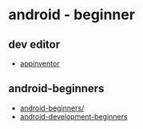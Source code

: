 # android - beginner 

## dev editor
   - [appinventor](https://appinventor.mit.edu/)

## android-beginners
   - [android-beginners/](https://www.newthinktank.com/videos/android-beginners/)
   - [android-development-beginners](https://www.newthinktank.com/2014/01/android-development-beginners/)

